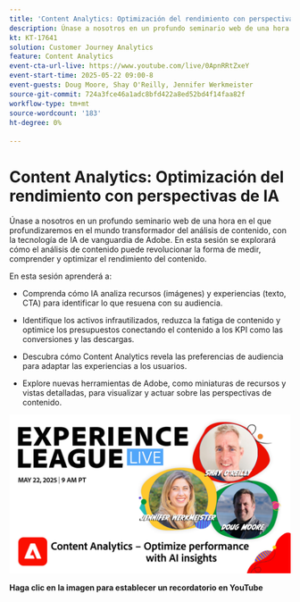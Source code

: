 ```yaml
---
title: 'Content Analytics: Optimización del rendimiento con perspectivas de IA'
description: Únase a nosotros en un profundo seminario web de una hora en el que profundizaremos en el mundo transformador del análisis de contenido, con la tecnología de IA de vanguardia de Adobe. En esta sesión se explorará cómo el análisis de contenido puede revolucionar la forma de medir, comprender y optimizar el rendimiento del contenido.
kt: KT-17641
solution: Customer Journey Analytics
feature: Content Analytics
event-cta-url-live: https://www.youtube.com/live/0ApnRRtZxeY
event-start-time: 2025-05-22 09:00-8
event-guests: Doug Moore, Shay O'Reilly, Jennifer Werkmeister
source-git-commit: 724a3fce46a1adc8bfd422a8ed52bd4f14faa82f
workflow-type: tm+mt
source-wordcount: '183'
ht-degree: 0%

---
```


# Content Analytics: Optimización del rendimiento con perspectivas de IA

Únase a nosotros en un profundo seminario web de una hora en el que profundizaremos en el mundo transformador del análisis de contenido, con la tecnología de IA de vanguardia de Adobe. En esta sesión se explorará cómo el análisis de contenido puede revolucionar la forma de medir, comprender y optimizar el rendimiento del contenido.

En esta sesión aprenderá a: 
* Comprenda cómo IA analiza recursos (imágenes) y experiencias (texto, CTA) para identificar lo que resuena con su audiencia. 

* Identifique los activos infrautilizados, reduzca la fatiga de contenido y optimice los presupuestos conectando el contenido a los KPI como las conversiones y las descargas. 

* Descubra cómo Content Analytics revela las preferencias de audiencia para adaptar las experiencias a los usuarios. 

* Explore nuevas herramientas de Adobe, como miniaturas de recursos y vistas detalladas, para visualizar y actuar sobre las perspectivas de contenido. 

[![ExL ACTIVO el 22 de mayo de 2025](assets/May-22-2025-WebBanner.jpg)](https://www.youtube.com/live/0ApnRRtZxeY)

**Haga clic en la imagen para establecer un recordatorio en YouTube**
